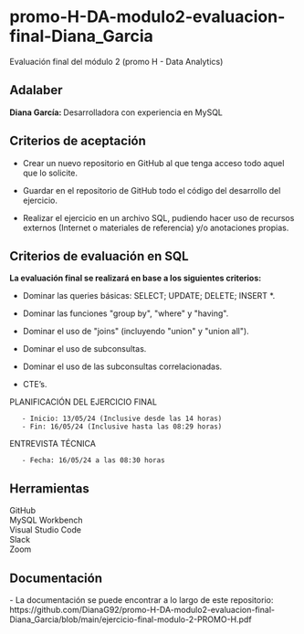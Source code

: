 # promo-H-DA-modulo2-evaluacion-final-Diana_Garcia

Evaluación final del módulo 2 (promo H - Data Analytics)


<h2> Adalaber </h2>
<b> Diana García: </b> Desarrolladora con experiencia en MySQL </br>


<h2> Criterios de aceptación </h2>

- Crear un nuevo repositorio en GitHub al que tenga acceso todo aquel que lo solicite.

- Guardar en el repositorio de GitHub todo el código del desarrollo del ejercicio.

- Realizar el ejercicio en un archivo SQL, pudiendo hacer uso de recursos externos (Internet o materiales de referencia) y/o anotaciones propias.


<h2> Criterios de evaluación en SQL </h2>
<b> La evaluación final se realizará en base a los siguientes criterios:</b></br>

- Dominar las queries básicas: SELECT; UPDATE; DELETE; INSERT *.

- Dominar las funciones "group by", "where" y "having". 

- Dominar el uso de "joins" (incluyendo "union" y "union all").

- Dominar el uso de subconsultas.

- Dominar el uso de las subconsultas correlacionadas.

- CTE’s.


PLANIFICACIÓN DEL EJERCICIO FINAL

       - Inicio: 13/05/24 (Inclusive desde las 14 horas)
       - Fin: 16/05/24 (Inclusive hasta las 08:29 horas)

ENTREVISTA TÉCNICA 
      
       - Fecha: 16/05/24 a las 08:30 horas


<h2> Herramientas </h2>
GitHub </br>
MySQL Workbench </br>
Visual Studio Code </br>
Slack </br>
Zoom </br>


<h2> Documentación </h2>
- La documentación se puede encontrar a lo largo de este repositorio:
https://github.com/DianaG92/promo-H-DA-modulo2-evaluacion-final-Diana_Garcia/blob/main/ejercicio-final-modulo-2-PROMO-H.pdf
